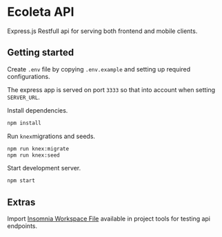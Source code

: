 # Ecoleta API

Express.js Restfull api for serving both frontend and mobile clients.

## Getting started

Create `.env` file by copying `.env.example` and setting up required configurations.

The express app is served on port `3333` so that into account when setting `SERVER_URL`.

Install dependencies.

```bash
npm install
```

Run `knex`migrations and seeds.

```bash
npm run knex:migrate
npm run knex:seed
```

Start development server.

```bash
npm start
```

## Extras

Import [Insomnia Workspace File](./tools/Insomnia_Workspace.json) available in project tools for testing api endpoints.
